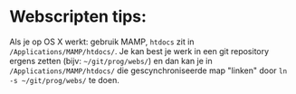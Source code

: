 # Webscripten tips:

Als je op OS X werkt: gebruik MAMP, `htdocs` zit in `/Applications/MAMP/htdocs/`. Je kan best je werk in een git repository ergens zetten (bijv: `~/git/prog/webs/`) en dan kan je in `/Applications/MAMP/htdocs/` die gescynchroniseerde map "linken" door `ln -s ~/git/prog/webs/` te doen.